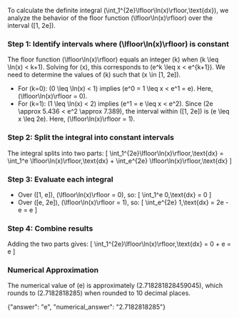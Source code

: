 

To calculate the definite integral \(\int_1^{2e}\lfloor\ln(x)\rfloor\,\text{dx}\), we analyze the behavior of the floor function \(\lfloor\ln(x)\rfloor\) over the interval \([1, 2e]\).

### Step 1: Identify intervals where \(\lfloor\ln(x)\rfloor\) is constant
The floor function \(\lfloor\ln(x)\rfloor\) equals an integer \(k\) when \(k \leq \ln(x) < k+1\). Solving for \(x\), this corresponds to \(e^k \leq x < e^{k+1}\). We need to determine the values of \(k\) such that \(x \in [1, 2e]\).

- For \(k=0\): \(0 \leq \ln(x) < 1\) implies \(e^0 = 1 \leq x < e^1 = e\). Here, \(\lfloor\ln(x)\rfloor = 0\).
- For \(k=1\): \(1 \leq \ln(x) < 2\) implies \(e^1 = e \leq x < e^2\). Since \(2e \approx 5.436 < e^2 \approx 7.389\), the interval within \([1, 2e]\) is \(e \leq x \leq 2e\). Here, \(\lfloor\ln(x)\rfloor = 1\).

### Step 2: Split the integral into constant intervals
The integral splits into two parts:
\[
\int_1^{2e}\lfloor\ln(x)\rfloor\,\text{dx} = \int_1^e \lfloor\ln(x)\rfloor\,\text{dx} + \int_e^{2e} \lfloor\ln(x)\rfloor\,\text{dx}
\]

### Step 3: Evaluate each integral
- Over \([1, e]\), \(\lfloor\ln(x)\rfloor = 0\), so:
  \[
  \int_1^e 0\,\text{dx} = 0
  \]
- Over \([e, 2e]\), \(\lfloor\ln(x)\rfloor = 1\), so:
  \[
  \int_e^{2e} 1\,\text{dx} = 2e - e = e
  \]

### Step 4: Combine results
Adding the two parts gives:
\[
\int_1^{2e}\lfloor\ln(x)\rfloor\,\text{dx} = 0 + e = e
\]

### Numerical Approximation
The numerical value of \(e\) is approximately \(2.718281828459045\), which rounds to \(2.7182818285\) when rounded to 10 decimal places.

{"answer": "e", "numerical_answer": "2.7182818285"}